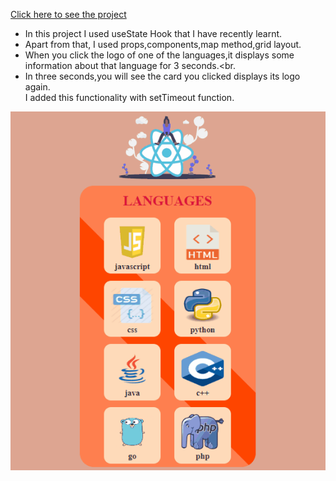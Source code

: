 [Click here to see the project](https://language-cards-with-react.vercel.app/)

* In this project I used useState Hook that I have recently learnt.<br>
* Apart from that, I used props,components,map method,grid layout.<br>
* When you click the logo of one of the languages,it displays some information about that language for 3 seconds.<br.
* In three seconds,you will see the card you clicked displays its logo again.<br>
I added this functionality with setTimeout function.

<div align="center"><img alt="Project" src="https://github.com/MehmetCakir1/languageCardsWithReact/blob/master/languagesCard.gif"</div>
 
